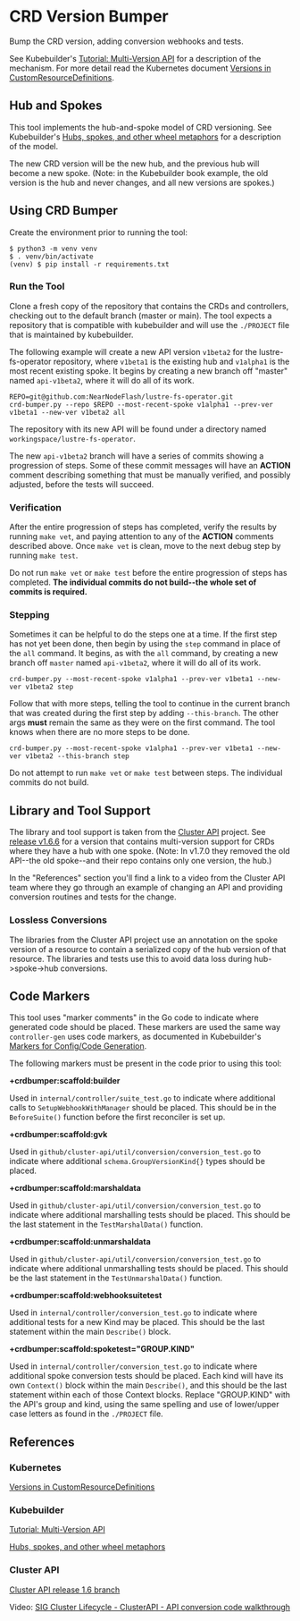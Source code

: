 # CRD Version Bumper

Bump the CRD version, adding conversion webhooks and tests.

See Kubebuilder's [Tutorial: Multi-Version API](https://book.kubebuilder.io/multiversion-tutorial/tutorial) for a description of the mechanism. For more detail read the Kubernetes document [Versions in CustomResourceDefinitions](https://kubernetes.io/docs/tasks/extend-kubernetes/custom-resources/custom-resource-definition-versioning/).

## Hub and Spokes

This tool implements the hub-and-spoke model of CRD versioning. See Kubebuilder's [Hubs, spokes, and other wheel metaphors](https://book.kubebuilder.io/multiversion-tutorial/conversion-concepts) for a description of the model.

The new CRD version will be the new hub, and the previous hub will become a new spoke. (Note: in the Kubebuilder book example, the old version is the hub and never changes, and all new versions are spokes.)

## Using CRD Bumper

Create the environment prior to running the tool:

```console
$ python3 -m venv venv
$ . venv/bin/activate
(venv) $ pip install -r requirements.txt
```

### Run the Tool

Clone a fresh copy of the repository that contains the CRDs and controllers, checking out to the default branch (master or main). The tool expects a repository that is compatible with kubebuilder and will use the `./PROJECT` file that is maintained by kubebuilder.

The following example will create a new API version `v1beta2` for the lustre-fs-operator repository, where `v1beta1` is the existing hub and `v1alpha1` is the most recent existing spoke. It begins by creating a new branch off "master" named `api-v1beta2`, where it will do all of its work.

```console
REPO=git@github.com:NearNodeFlash/lustre-fs-operator.git
crd-bumper.py --repo $REPO --most-recent-spoke v1alpha1 --prev-ver v1beta1 --new-ver v1beta2 all
```

The repository with its new API will be found under a directory named `workingspace/lustre-fs-operator`.

The new `api-v1beta2` branch will have a series of commits showing a progression of steps. Some of these commit messages will have an **ACTION** comment describing something that must be manually verified, and possibly adjusted, before the tests will succeed.

### Verification

After the entire progression of steps has completed, verify the results by running `make vet`, and paying attention to any of the **ACTION** comments described above. Once `make vet` is clean, move to the next debug step by running `make test`.

Do not run `make vet` or `make test` before the entire progression of steps has completed. **The individual commits do not build--the whole set of commits is required.**

### Stepping

Sometimes it can be helpful to do the steps one at a time. If the first step has not yet been done, then begin by using the `step` command in place of the `all` command. It begins, as with the `all` command, by creating a new branch off `master` named `api-v1beta2`, where it will do all of its work.

```console
crd-bumper.py --most-recent-spoke v1alpha1 --prev-ver v1beta1 --new-ver v1beta2 step
```

Follow that with more steps, telling the tool to continue in the current branch that was created during the first step by adding `--this-branch`. The other args **must** remain the same as they were on the first command. The tool knows when there are no more steps to be done.

```console
crd-bumper.py --most-recent-spoke v1alpha1 --prev-ver v1beta1 --new-ver v1beta2 --this-branch step
```

Do not attempt to run `make vet` or `make test` between steps. The individual commits do not build.

## Library and Tool Support

The library and tool support is taken from the [Cluster API](https://github.com/kubernetes-sigs/cluster-api) project. See [release v1.6.6](https://github.com/kubernetes-sigs/cluster-api/tree/release-1.6) for a version that contains multi-version support for CRDs where they have a hub with one spoke. (Note: In v1.7.0 they removed the old API--the old spoke--and their repo contains only one version, the hub.)

In the "References" section you'll find a link to a video from the Cluster API team where they go through an example of changing an API and providing conversion routines and tests for the change.

### Lossless Conversions

The libraries from the Cluster API project use an annotation on the spoke version of a resource to contain a serialized copy of the hub version of that resource. The libraries and tests use this to avoid data loss during hub->spoke->hub conversions.

## Code Markers

This tool uses "marker comments" in the Go code to indicate where generated code should be placed.
These markers are used the same way `controller-gen` uses code markers, as documented in Kubebuilder's [Markers for Config/Code Generation](https://book.kubebuilder.io/reference/markers).

The following markers must be present in the code prior to using this tool:

**+crdbumper:scaffold:builder**

Used in `internal/controller/suite_test.go` to indicate where additional calls to `SetupWebhookWithManager` should be placed. This should be in the `BeforeSuite()` function before the first reconciler is set up.

**+crdbumper:scaffold:gvk**

Used in `github/cluster-api/util/conversion/conversion_test.go` to indicate where additional `schema.GroupVersionKind{}` types should be placed.

**+crdbumper:scaffold:marshaldata**

Used in `github/cluster-api/util/conversion/conversion_test.go` to indicate where additional marshalling tests should be placed. This should be the last statement in the `TestMarshalData()` function.

**+crdbumper:scaffold:unmarshaldata**

Used in `github/cluster-api/util/conversion/conversion_test.go` to indicate where additional unmarshalling tests should be placed. This should be the last statement in the `TestUnmarshalData()` function.

**+crdbumper:scaffold:webhooksuitetest**

Used in `internal/controller/conversion_test.go` to indicate where additional tests for a new Kind may be placed. This should be the last statement within the main `Describe()` block.

**+crdbumper:scaffold:spoketest="GROUP.KIND"**

Used in `internal/controller/conversion_test.go` to indicate where additional spoke conversion tests should be placed. Each kind will have its own `Context()` block within the main `Describe()`, and this should be the last statement within each of those Context blocks. Replace "GROUP.KIND" with the API's group and kind, using the same spelling and use of lower/upper case letters as found in the `./PROJECT` file.

## References

### Kubernetes

[Versions in CustomResourceDefinitions](https://kubernetes.io/docs/tasks/extend-kubernetes/custom-resources/custom-resource-definition-versioning/)

### Kubebuilder

[Tutorial: Multi-Version API](https://book.kubebuilder.io/multiversion-tutorial/tutorial)

[Hubs, spokes, and other wheel metaphors](https://book.kubebuilder.io/multiversion-tutorial/conversion-concepts)

### Cluster API

[Cluster API release 1.6 branch](https://github.com/kubernetes-sigs/cluster-api/tree/release-1.6)

Video: [SIG Cluster Lifecycle - ClusterAPI - API conversion code walkthrough](https://www.youtube.com/watch?v=Mk14N4SelNk)
